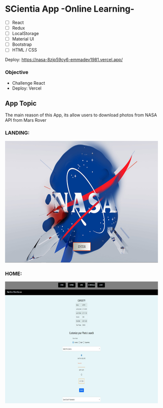 # SCientia App -Online Learning-

- [ ] React
- [ ] Redux
- [ ] LocalStorage
- [ ] Material UI
- [ ] Bootstrap
- [ ] HTML / CSS

Deploy: https://nasa-8zjp59cy6-emmadev1981.vercel.app/

### Objective

- Challenge React
- Deploy: Vercel

## App Topic

The main reason of this App, its allow users to download photos from NASA API from Mars Rover

### LANDING:

<p>
  <img height="400" src="./public/landing.jpg" />
</p>

### HOME:

<p>
  <img height="400" src="./public/home.jpg" />
</p>

